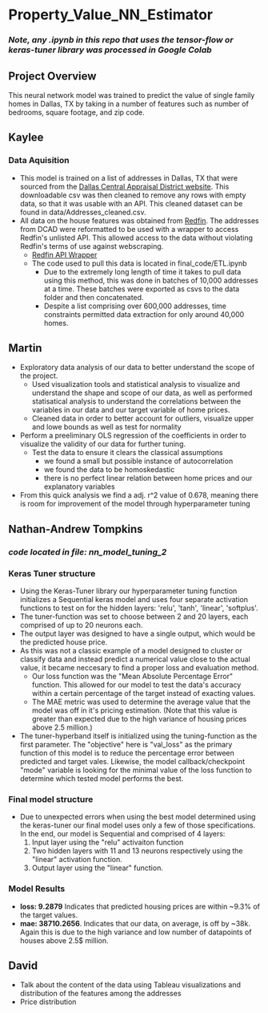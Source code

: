 # Property_Value_NN_Estimator
### _Note, any .ipynb in this repo that uses the tensor-flow or keras-tuner library was processed in Google Colab_

## Project Overview
This neural network model was trained to predict the value of single family homes in Dallas, TX by taking in a number of features such as number of bedrooms, square footage, and zip code. 

## Kaylee
  ### Data Aquisition
  - This model is trained on a list of addresses in Dallas, TX that were sourced from the [Dallas Central Appraisal District website](https://www.dallascad.org/). This downloadable csv was then cleaned to remove any rows with empty data, so that it was usable with an API. This cleaned dataset can be found in data/Addresses_cleaned.csv.
  - All data on the house features was obtained from [Redfin](redfin.com). The addresses from DCAD were reformatted to be used with a wrapper to access Redfin's unlisted API. This allowed access to the data without violating Redfin's terms of use against webscraping.
    - [Redfin API Wrapper](https://github.com/reteps/redfin)
    - The code used to pull this data is located in final_code/ETL.ipynb
      - Due to the extremely long length of time it takes to pull data using this method, this was done in batches of 10,000 addresses at a time. These batches were exported as csvs to the data folder and then concatenated.
      - Despite a list comprising over 600,000 addresses, time constraints permitted data extraction for only around 40,000 homes.
    
## Martin
  - Exploratory data analysis of our data to better understand the scope of the project.
    - Used visualization tools and statistical analysis to visualize and understand the shape and scope of our data, as well as performed statisatical analysis to understand the correlations between the variables in our data and our target variable of home prices.
    - Cleaned data in order to better account for outliers, visualize upper and lowe bounds as well as test for normality
  - Perform a preeliminary OLS regression of the coefficients in order to visualize the validity of our data for further tuning.
    - Test the data to ensure it clears the classical assumptions
      - we found a small but possible instance of autocorrelation
      - we found the data to be homoskedastic
      - there is no perfect linear relation between home prices and our explanatory variables
  - From this quick analysis we find a adj. r^2 value of 0.678, meaning there is room for improvement of the model through hyperparameter tuning 

## Nathan-Andrew Tompkins
  ### _code located in file: nn_model_tuning_2_
  ### Keras Tuner structure
  - Using the Keras-Tuner library our hyperparameter tuning function initializes a Sequential keras model and uses four separate activation functions to test on for the hidden layers: 'relu', 'tanh', 'linear', 'softplus'.
  - The tuner-function was set to choose between 2 and 20 layers, each comprised of up to 20 neurons each.
  - The output layer was designed to have a single output, which would be the predicted house price.
  - As this was not a classic example of a model designed to cluster or classify data and instead predict a numerical value close to the actual value, it became neccesary to find a proper loss and evaluation method.
    - Our loss function was the "Mean Absolute Percentage Error" function. This allowed for our model to test the data's accuracy within a certain percentage of the target instead of exacting values.
    - The MAE metric was used to determine the average value that the model was off in it's pricing estimation. (Note that this value is greater than expected due to the high variance of housing prices above 2.5 million.)
  - The tuner-hyperband itself is initialized using the tuning-function as the first parameter. The "objective" here is "val_loss" as the primary function of this model is to reduce the percentage error between predicted and target vales. Likewise, the model callback/checkpoint "mode" variable is looking for the minimal value of the loss function to determine which tested model performs the best.

  ### Final model structure
  - Due to unexpected errors when using the best model determined using the keras-tuner our final model uses only a few of those specifications. In the end, our model is Sequential and comprised of 4 layers:
    1. Input layer using the "relu" activaiton function
    2. Two hidden layers with 11 and 13 neurons respectively using the "linear" activation function.
    3. Output layer using the "linear" function.
   
  ### Model Results
  - **loss: 9.2879** Indicates that predicted housing prices are within ~9.3% of the target values.
  - **mae: 38710.2656**. Indicates that our data, on average, is off by ~38k. Again this is due to the high variance and low number of datapoints of houses above 2.5$ million.
  
## David
  - Talk about the content of the data using Tableau visualizations and distribution of the features among the addresses
  - Price distribution

